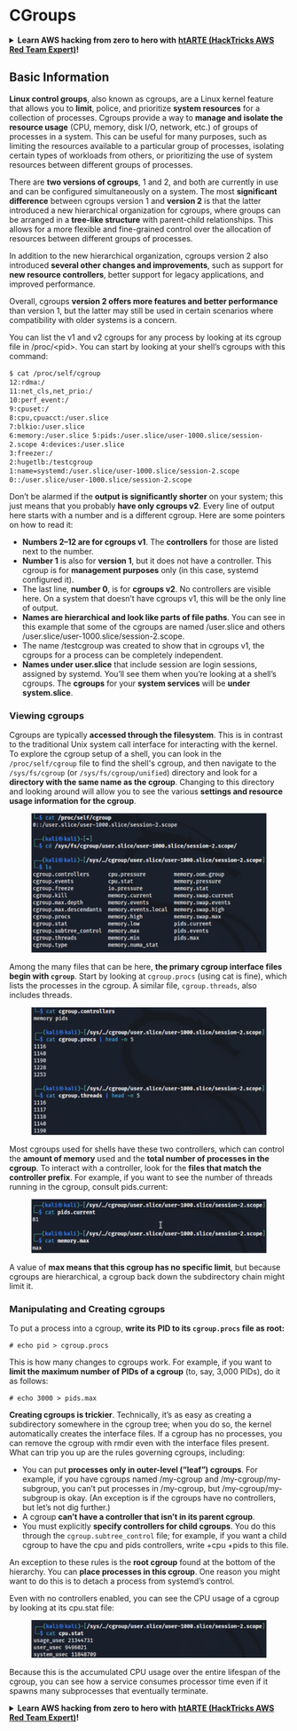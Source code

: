 # CGroups

<details>

<summary><strong>Learn AWS hacking from zero to hero with</strong> <a href="https://training.hacktricks.xyz/courses/arte"><strong>htARTE (HackTricks AWS Red Team Expert)</strong></a><strong>!</strong></summary>

Other ways to support HackTricks:

* If you want to see your **company advertised in HackTricks** or **download HackTricks in PDF** Check the [**SUBSCRIPTION PLANS**](https://github.com/sponsors/carlospolop)!
* Get the [**official PEASS & HackTricks swag**](https://peass.creator-spring.com)
* Discover [**The PEASS Family**](https://opensea.io/collection/the-peass-family), our collection of exclusive [**NFTs**](https://opensea.io/collection/the-peass-family)
* **Join the** 💬 [**Discord group**](https://discord.gg/hRep4RUj7f) or the [**telegram group**](https://t.me/peass) or **follow** me on **Twitter** 🐦 [**@carlospolopm**](https://twitter.com/carlospolopm)**.**
* **Share your hacking tricks by submitting PRs to the** [**HackTricks**](https://github.com/carlospolop/hacktricks) and [**HackTricks Cloud**](https://github.com/carlospolop/hacktricks-cloud) github repos.

</details>

## Basic Information

**Linux control groups**, also known as cgroups, are a Linux kernel feature that allows you to **limit**, police, and prioritize **system resources** for a collection of processes. Cgroups provide a way to **manage and isolate the resource usage** (CPU, memory, disk I/O, network, etc.) of groups of processes in a system. This can be useful for many purposes, such as limiting the resources available to a particular group of processes, isolating certain types of workloads from others, or prioritizing the use of system resources between different groups of processes.

There are **two versions of cgroups**, 1 and 2, and both are currently in use and can be configured simultaneously on a system. The most **significant difference** between cgroups version 1 and **version 2** is that the latter introduced a new hierarchical organization for cgroups, where groups can be arranged in a **tree-like structure** with parent-child relationships. This allows for a more flexible and fine-grained control over the allocation of resources between different groups of processes.

In addition to the new hierarchical organization, cgroups version 2 also introduced **several other changes and improvements**, such as support for **new resource controllers**, better support for legacy applications, and improved performance.

Overall, cgroups **version 2 offers more features and better performance** than version 1, but the latter may still be used in certain scenarios where compatibility with older systems is a concern.

You can list the v1 and v2 cgroups for any process by looking at its cgroup file in /proc/\<pid>. You can start by looking at your shell’s cgroups with this command:

```shell-session
$ cat /proc/self/cgroup
12:rdma:/
11:net_cls,net_prio:/
10:perf_event:/
9:cpuset:/
8:cpu,cpuacct:/user.slice
7:blkio:/user.slice
6:memory:/user.slice 5:pids:/user.slice/user-1000.slice/session-2.scope 4:devices:/user.slice
3:freezer:/
2:hugetlb:/testcgroup
1:name=systemd:/user.slice/user-1000.slice/session-2.scope
0::/user.slice/user-1000.slice/session-2.scope
```

Don’t be alarmed if the **output is significantly shorter** on your system; this just means that you probably **have only cgroups v2**. Every line of output here starts with a number and is a different cgroup. Here are some pointers on how to read it:

* **Numbers 2–12 are for cgroups v1**. The **controllers** for those are listed next to the number.
* **Number 1** is also for **version 1**, but it does not have a controller. This cgroup is for **management purposes** only (in this case, systemd configured it).
* The last line, **number 0**, is for **cgroups v2**. No controllers are visible here. On a system that doesn’t have cgroups v1, this will be the only line of output.
* **Names are hierarchical and look like parts of file paths**. You can see in this example that some of the cgroups are named /user.slice and others /user.slice/user-1000.slice/session-2.scope.
* The name /testcgroup was created to show that in cgroups v1, the cgroups for a process can be completely independent.
* **Names under user.slice** that include session are login sessions, assigned by systemd. You’ll see them when you’re looking at a shell’s cgroups. The **cgroups** for your **system services** will be **under system.slice**.

### Viewing cgroups

Cgroups are typically **accessed through the filesystem**. This is in contrast to the traditional Unix system call interface for interacting with the kernel.\
To explore the cgroup setup of a shell, you can look in the `/proc/self/cgroup` file to find the shell's cgroup, and then navigate to the `/sys/fs/cgroup` (or `/sys/fs/cgroup/unified`) directory and look for a **directory with the same name as the cgroup**. Changing to this directory and looking around will allow you to see the various **settings and resource usage information for the cgroup**.

<figure><img src="../../../.gitbook/assets/image (10) (2) (2).png" alt=""><figcaption></figcaption></figure>

Among the many files that can be here, **the primary cgroup interface files begin with `cgroup`**. Start by looking at `cgroup.procs` (using cat is fine), which lists the processes in the cgroup. A similar file, `cgroup.threads`, also includes threads.

<figure><img src="../../../.gitbook/assets/image (1) (1) (5).png" alt=""><figcaption></figcaption></figure>

Most cgroups used for shells have these two controllers, which can control the **amount of memory** used and the **total number of processes in the cgroup**. To interact with a controller, look for the **files that match the controller prefix**. For example, if you want to see the number of threads running in the cgroup, consult pids.current:

<figure><img src="../../../.gitbook/assets/image (3) (5).png" alt=""><figcaption></figcaption></figure>

A value of **max means that this cgroup has no specific limit**, but because cgroups are hierarchical, a cgroup back down the subdirectory chain might limit it.

### Manipulating and Creating cgroups

To put a process into a cgroup, **write its PID to its `cgroup.procs` file as root:**

```shell-session
# echo pid > cgroup.procs
```

This is how many changes to cgroups work. For example, if you want to **limit the maximum number of PIDs of a cgroup** (to, say, 3,000 PIDs), do it as follows:

```shell-session
# echo 3000 > pids.max
```

**Creating cgroups is trickier**. Technically, it’s as easy as creating a subdirectory somewhere in the cgroup tree; when you do so, the kernel automatically creates the interface files. If a cgroup has no processes, you can remove the cgroup with rmdir even with the interface files present. What can trip you up are the rules governing cgroups, including:

* You can put **processes only in outer-level (“leaf”) cgroups**. For example, if you have cgroups named /my-cgroup and /my-cgroup/my-subgroup, you can’t put processes in /my-cgroup, but /my-cgroup/my-subgroup is okay. (An exception is if the cgroups have no controllers, but let’s not dig further.)
* A cgroup **can’t have a controller that isn’t in its parent cgroup**.
* You must explicitly **specify controllers for child cgroups**. You do this through the `cgroup.subtree_control` file; for example, if you want a child cgroup to have the cpu and pids controllers, write +cpu +pids to this file.

An exception to these rules is the **root cgroup** found at the bottom of the hierarchy. You can **place processes in this cgroup**. One reason you might want to do this is to detach a process from systemd’s control.

Even with no controllers enabled, you can see the CPU usage of a cgroup by looking at its cpu.stat file:

<figure><img src="../../../.gitbook/assets/image (2) (6) (3).png" alt=""><figcaption></figcaption></figure>

Because this is the accumulated CPU usage over the entire lifespan of the cgroup, you can see how a service consumes processor time even if it spawns many subprocesses that eventually terminate.

<details>

<summary><strong>Learn AWS hacking from zero to hero with</strong> <a href="https://training.hacktricks.xyz/courses/arte"><strong>htARTE (HackTricks AWS Red Team Expert)</strong></a><strong>!</strong></summary>

Other ways to support HackTricks:

* If you want to see your **company advertised in HackTricks** or **download HackTricks in PDF** Check the [**SUBSCRIPTION PLANS**](https://github.com/sponsors/carlospolop)!
* Get the [**official PEASS & HackTricks swag**](https://peass.creator-spring.com)
* Discover [**The PEASS Family**](https://opensea.io/collection/the-peass-family), our collection of exclusive [**NFTs**](https://opensea.io/collection/the-peass-family)
* **Join the** 💬 [**Discord group**](https://discord.gg/hRep4RUj7f) or the [**telegram group**](https://t.me/peass) or **follow** me on **Twitter** 🐦 [**@carlospolopm**](https://twitter.com/carlospolopm)**.**
* **Share your hacking tricks by submitting PRs to the** [**HackTricks**](https://github.com/carlospolop/hacktricks) and [**HackTricks Cloud**](https://github.com/carlospolop/hacktricks-cloud) github repos.

</details>
